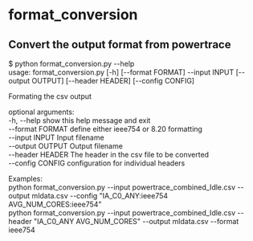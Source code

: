 # format_conversion
## Convert the output format from powertrace   

$ python format_conversion.py --help   
usage: format_conversion.py [-h] [--format FORMAT] --input INPUT [--output OUTPUT] [--header HEADER] [--config CONFIG]   

Formating the csv output    

optional arguments:   
  -h, --help       show this help message and exit   
  --format FORMAT  define either ieee754 or 8.20 formatting   
  --input INPUT    Input filename   
  --output OUTPUT  Output filename   
  --header HEADER  The header in the csv file to be converted   
  --config CONFIG  configuration for individual headers   

Examples:   
python format_conversion.py --input powertrace_combined_Idle.csv --output mldata.csv --config "IA_C0_ANY:ieee754 AVG_NUM_CORES:ieee754"    
python format_conversion.py --input powertrace_combined_Idle.csv --header "IA_C0_ANY AVG_NUM_CORES" --output mldata.csv --format ieee754    
